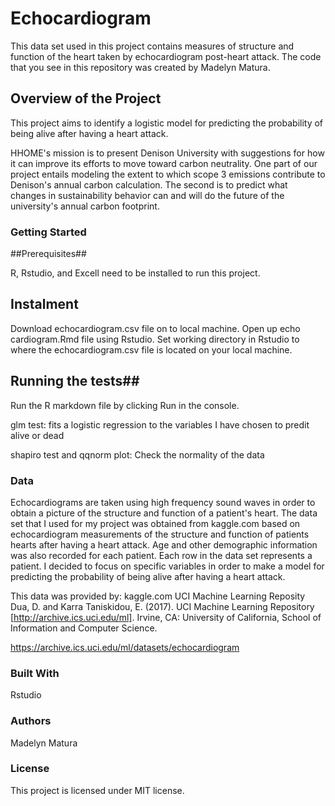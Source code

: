 # Echocardiogram
This data set used in this project contains measures of structure and function of the heart taken by echocardiogram post-heart attack. The code that you see in this repository was created by Madelyn Matura. 


## Overview of the Project ##

This project aims to identify a logistic model for predicting the probability of being alive after having a heart attack. 

HHOME's mission is to present Denison University with suggestions for how it can improve its efforts to move toward carbon neutrality. One part of our project entails modeling the extent to which scope 3 emissions contribute to Denison's annual carbon calculation. The second is to predict what changes in sustainability behavior can and will do the future of the university's annual carbon footprint. 

### Getting Started ###

##Prerequisites##

R, Rstudio, and Excell need to be installed to run this project. 

## Instalment ##

Download echocardiogram.csv file on to local machine. Open up echo
cardiogram.Rmd file using Rstudio. Set working directory in Rstudio to where the echocardiogram.csv file is located on your local machine. 

## Running the tests##

Run the R markdown file by clicking Run in the console. 

glm test: fits a logistic regression to the variables I have chosen to predit alive or dead

shapiro test and qqnorm plot: Check the normality of the data 





### Data ###
Echocardiograms are taken using high frequency sound waves in order to obtain a picture of the structure and function of a patient's heart. The data set that I used for my project was obtained from kaggle.com based on echocardiogram measurements of the structure and function of patients hearts after having a heart attack. Age and other demographic information was also recorded for each patient. Each row in the data set represents a patient. I decided to focus on specific variables in order to make a model for predicting the probability of being alive after having a heart attack. 

This data was provided by:
kaggle.com
UCI Machine Learning Reposity
Dua, D. and Karra Taniskidou, E. (2017). UCI Machine Learning Repository [http://archive.ics.uci.edu/ml]. Irvine, CA: University of California, School of Information and Computer Science.

https://archive.ics.uci.edu/ml/datasets/echocardiogram



### Built With ###
Rstudio


### Authors ###
Madelyn Matura



### License ###
This project is licensed under MIT license. 


